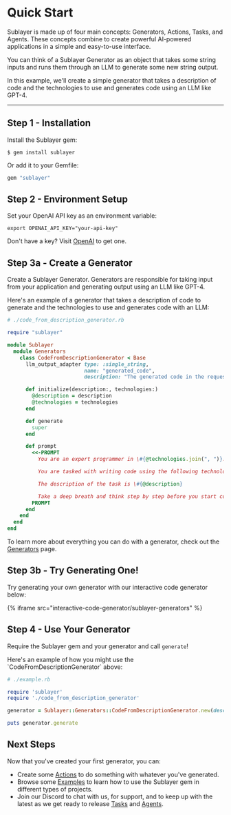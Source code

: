 # Quick Start

Sublayer is made up of four main concepts: Generators, Actions, Tasks, and Agents. These concepts combine to create powerful AI-powered applications in a simple and easy-to-use interface.

You can think of a Sublayer Generator as an object that takes some string inputs and runs them through an LLM to generate some new string output.

In this example, we'll create a simple generator that takes a description of code and the technologies to use and generates code using an LLM like GPT-4.

---

## Step 1 - Installation

Install the Sublayer gem:

```shell
$ gem install sublayer
```

Or add it to your Gemfile:

```ruby
gem "sublayer"
```

## Step 2 - Environment Setup

Set your OpenAI API key as an environment variable:

```shell
export OPENAI_API_KEY="your-api-key"
```

Don't have a key? Visit [OpenAI](https://openai.com/product) to get one.

## Step 3a - Create a Generator

Create a Sublayer Generator. Generators are responsible for taking input from your application and generating output using an LLM like GPT-4.

Here's an example of a generator that takes a description of code to generate and the technologies to use and generates code with an LLM:

```ruby
# ./code_from_description_generator.rb

require "sublayer"

module Sublayer
  module Generators
    class CodeFromDescriptionGenerator < Base
      llm_output_adapter type: :single_string,
                         name: "generated_code",
                         description: "The generated code in the requested language"

      def initialize(description:, technologies:)
        @description = description
        @technologies = technologies
      end

      def generate
        super
      end

      def prompt
        <<-PROMPT
          You are an expert programmer in \#{@technologies.join(", ")}.

          You are tasked with writing code using the following technologies: \#{@technologies.join(", ")}.

          The description of the task is \#{@description}

          Take a deep breath and think step by step before you start coding.
        PROMPT
      end
    end
  end
end
```

To learn more about everything you can do with a generator, check out the [Generators](docs/concepts/generators.md) page.

## Step 3b - Try Generating One!

Try generating your own generator with our interactive code generator below:

\{% iframe src="interactive-code-generator/sublayer-generators" %\}

## Step 4 - Use Your Generator

Require the Sublayer gem and your generator and call `generate`!

Here's an example of how you might use the \`CodeFromDescriptionGenerator\` above:

```ruby
# ./example.rb

require 'sublayer'
require './code_from_description_generator'

generator = Sublayer::Generators::CodeFromDescriptionGenerator.new(description: 'a function that returns the first 10 happy numbers', technologies: ['ruby'])

puts generator.generate
```

## Next Steps

Now that you've created your first generator, you can:

* Create some [Actions](docs/concepts/actions.md) to do something with whatever you've generated.
* Browse some [Examples](docs/guides/overview.md) to learn how to use the Sublayer gem in different types of projects.
* Join our Discord to chat with us, for support, and to keep up with the latest as we get ready to release [Tasks](docs/concepts/tasks.md) and [Agents](docs/concepts/agents.md).